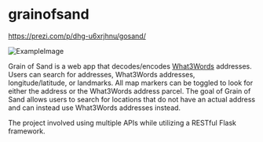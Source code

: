 # grainofsand

 https://prezi.com/p/dhg-u6xrjhnu/gosand/

![ExampleImage](project.jpg)


Grain of Sand is a web app that decodes/encodes [What3Words](https://what3words.com/) addresses. Users can search for addresses, What3Words addresses, longitude/latitude, or landmarks. All map markers can be toggled to look for either the address or the What3Words address parcel. The goal of Grain of Sand allows users to search for locations that do not have an actual address and can instead use What3Words addresses instead. 

The project involved using multiple APIs while utilizing a RESTful Flask framework. 
